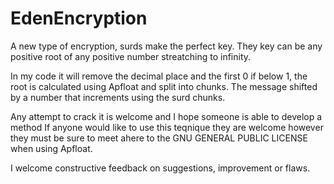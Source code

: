 # EdenEncryption
A new type of encryption, surds make the perfect key.
They key can be any positive root of any positive number streatching to infinity. 

In my code it will remove the decimal place and the first 0 if below 1, the root is calculated using Apfloat
and split into chunks. The message shifted by a number that increments using the surd chunks.

Any attempt to crack it is welcome and I hope someone is able to develop a method
If anyone would like to use this teqnique they are welcome however they must be sure to meet ahere to the GNU GENERAL PUBLIC LICENSE when using Apfloat.

I welcome constructive feedback on suggestions, improvement or flaws.
